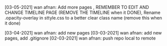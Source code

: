 

[03-05-2021]
wan afnan: Add more pages , REMEMBER TO EDIT AND CHANGE TIMELINE PAGE (REMOVE THE TIMELINE when it DONE),
Rename .opacity-overlay in sttyle.css to a better clear class name (remove this when it done)

[03-04-2021]
wan afnan: add new pages
[03-03-2021]
wan afnan: add new pages, add .gitignore
[02-03-2021]
wan afnan: push repo local to remote